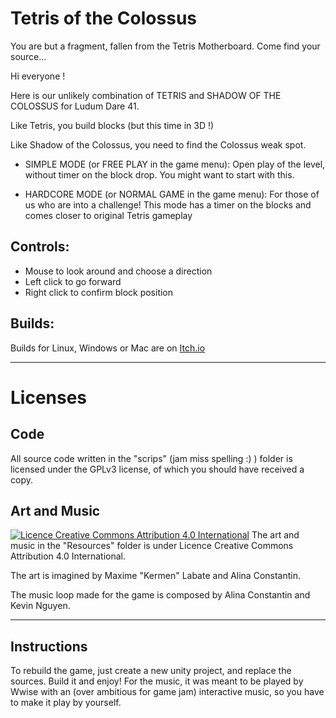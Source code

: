 # Tetris of the Colossus

You are but a fragment, fallen from the Tetris Motherboard.  Come find your source...

Hi everyone !

Here is our unlikely combination of TETRIS and SHADOW OF THE COLOSSUS for Ludum Dare 41.

Like Tetris, you build blocks (but this time in 3D !)

Like Shadow of the Colossus, you need to find the Colossus weak spot.

- SIMPLE MODE (or FREE PLAY in the game menu):
Open play of the level, without timer on the block drop. You might want to start with this.

- HARDCORE MODE (or NORMAL GAME in the game menu):
For those of us who are into a challenge! This mode has a timer on the blocks and comes closer to original Tetris gameplay

## Controls:
- Mouse to look around and choose a direction
- Left click to go forward
- Right click to confirm block position

## Builds:
Builds for Linux, Windows or Mac are on [Itch.io](https://elmeri.itch.io/tetris-of-the-colossus)

-----

# Licenses

## Code  

All source code written in the "scrips" (jam miss spelling :) ) folder is licensed under the GPLv3 license, of which you should have received a copy.

## Art and Music

[![Licence Creative Commons Attribution 4.0 International](https://i.creativecommons.org/l/by/4.0/88x31.png)](https://creativecommons.org/licenses/by/4.0/) The art and music in the "Resources" folder is under Licence Creative Commons Attribution 4.0 International.

The art is imagined by Maxime "Kermen" Labate and Alina Constantin.

The music loop made for the game is composed by Alina Constantin and Kevin Nguyen.

-----

## Instructions

To rebuild the game, just create a new unity project, and replace the sources. Build it and enjoy!
For the music, it was meant to be played by Wwise with an (over ambitious for game jam) interactive music, so you have to make it play by yourself.
